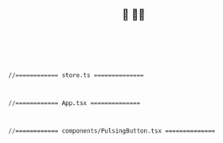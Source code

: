 
<h2  align="center" > 🕍  🏄‍♀️</h2>

<h1  align="center" > 

<img src="" width="" height=""/>

</h1>

</br>

```TS

//============ store.ts ============== 


```

```TSX

//============ App.tsx ============== 


```

```TSX

//============ components/PulsingButton.tsx ============== 


```